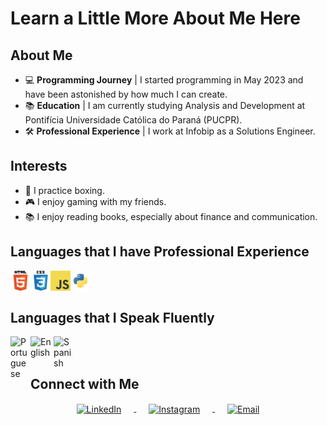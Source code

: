 # Learn a Little More About Me Here

## About Me
- 💻 **Programming Journey** | I started programming in May 2023 and have been astonished by how much I can create.
- 📚 **Education** | I am currently studying Analysis and Development at Pontifícia Universidade Católica do Paraná (PUCPR).
- 🛠️ **Professional Experience** | I work at Infobip as a Solutions Engineer.
  
## Interests
- 🥊 I practice boxing.
- 🎮 I enjoy gaming with my friends.
- 📚 I enjoy reading books, especially about finance and communication.

## Languages that I have Professional Experience
<img align="left" alt="HTML5" width="32px" src="https://raw.githubusercontent.com/github/explore/80688e429a7d4ef2fca1e82350fe8e3517d3494d/topics/html/html.png" />
<img align="left" alt="CSS3" width="32px" src="https://raw.githubusercontent.com/github/explore/80688e429a7d4ef2fca1e82350fe8e3517d3494d/topics/css/css.png" />
<img align="left" alt="JavaScript" width="32px" src="https://raw.githubusercontent.com/github/explore/80688e429a7d4ef2fca1e82350fe8e3517d3494d/topics/javascript/javascript.png" />
<img align="left" alt="Python" width="32px" src="https://raw.githubusercontent.com/github/explore/80688e429a7d4ef2fca1e82350fe8e3517d3494d/topics/python/python.png" />
<br><br>

## Languages that I Speak Fluently
<img align="left" alt="Portuguese" width="32px" src="https://raw.githubusercontent.com/hjnilsson/country-flags/master/svg/br.svg"/> 
<img align="left" alt="English" width="37px" src="https://raw.githubusercontent.com/hjnilsson/country-flags/master/svg/us.svg"/> 
<img align="left" alt="Spanish" width="32px" src="https://raw.githubusercontent.com/hjnilsson/country-flags/master/svg/es.svg"/> 
<br><br>

## Connect with Me
<div align="center">
    <a href="https://www.linkedin.com/in/opedrofelix/" target="_blank">
        <img align="center" alt="LinkedIn" width="40px" src="https://cdn.jsdelivr.net/gh/devicons/devicon/icons/linkedin/linkedin-original.svg" style="margin: 0 20px;" />
    </a>
    <a href="https://www.instagram.com/opedro.felix/" target="_blank">
        <img align="center" alt="Instagram" width="40px" src="https://upload.wikimedia.org/wikipedia/commons/a/a5/Instagram_icon.png" style="margin: 0 20px;" />
    </a>
    <a href="mailto:zpedrofelix@gmail.com">
        <img align="center" alt="Email" width="40px" src="https://upload.wikimedia.org/wikipedia/commons/4/4e/Gmail_Icon.png" style="margin: 0 20px;" />
    </a>
</div>
